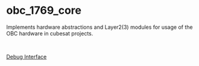 obc_1769_core
=============

Implements hardware abstractions and Layer2(3) modules for usage of the OBC
hardware in cubesat projects.

 

[Debug Interface](doc/01_debug_if.md)

